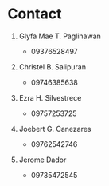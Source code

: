 # Contact

1. Glyfa Mae T. Paglinawan
   - 09376528497

2. Christel B. Salipuran
   - 09746385638

3. Ezra H. Silvestrece
   - 09757253725

4. Joebert G. Canezares
   - 09762542746

5. Jerome Dador 
   - 09735472545